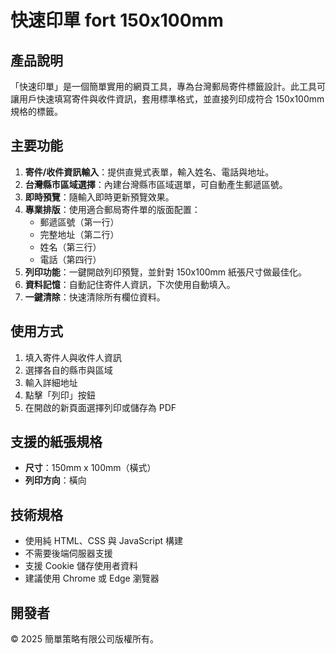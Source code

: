# 快速印單 fort 150x100mm

## 產品說明

「快速印單」是一個簡單實用的網頁工具，專為台灣郵局寄件標籤設計。此工具可讓用戶快速填寫寄件與收件資訊，套用標準格式，並直接列印成符合 150x100mm 規格的標籤。

## 主要功能

1. **寄件/收件資訊輸入**：提供直覺式表單，輸入姓名、電話與地址。
2. **台灣縣市區域選擇**：內建台灣縣市區域選單，可自動產生郵遞區號。
3. **即時預覽**：隨輸入即時更新預覽效果。
4. **專業排版**：使用適合郵局寄件單的版面配置：
   - 郵遞區號（第一行）
   - 完整地址（第二行）
   - 姓名（第三行）
   - 電話（第四行）
5. **列印功能**：一鍵開啟列印預覽，並針對 150x100mm 紙張尺寸做最佳化。
6. **資料記憶**：自動記住寄件人資訊，下次使用自動填入。
7. **一鍵清除**：快速清除所有欄位資料。

## 使用方式

1. 填入寄件人與收件人資訊
2. 選擇各自的縣市與區域
3. 輸入詳細地址
4. 點擊「列印」按鈕
5. 在開啟的新頁面選擇列印或儲存為 PDF

## 支援的紙張規格

- **尺寸**：150mm x 100mm（橫式）
- **列印方向**：橫向

## 技術規格

- 使用純 HTML、CSS 與 JavaScript 構建
- 不需要後端伺服器支援
- 支援 Cookie 儲存使用者資料
- 建議使用 Chrome 或 Edge 瀏覽器

## 開發者

© 2025 簡單策略有限公司版權所有。
